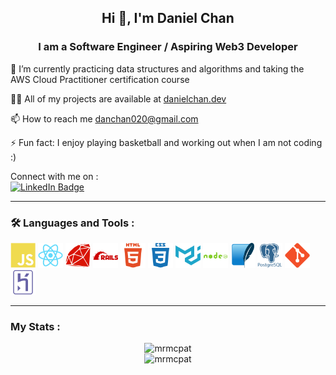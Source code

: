 <h2 align="center"> Hi 👋, I'm Daniel Chan</h2>
<h3 align="center"> I am a Software Engineer / Aspiring Web3 Developer </h3>


🌱 I’m currently practicing data structures and algorithms and taking the AWS Cloud Practitioner certification course 

👨‍💻 All of my projects are available at <a target="_blank" href="https://www.danielchan.dev"> danielchan.dev </a>

📫 How to reach me danchan020@gmail.com

⚡ Fun fact: I enjoy playing basketball and working out when I am not coding :) 

Connect with me on :<br>
  <a href="https://www.linkedin.com/in/danielchan-/">
    <img src="https://img.shields.io/badge/LinkedIn-blue?style=for-the-badge&logo=linkedin&logoColor=white" alt="LinkedIn Badge"/>
  </a>
  
  ---
  ### :hammer_and_wrench: Languages and Tools :
  
  <div>
      <img src="https://github.com/devicons/devicon/blob/master/icons/javascript/javascript-plain.svg" width="40" height="40"/>
      <img src="https://github.com/devicons/devicon/blob/master/icons/react/react-original.svg" width="40" height="40"/>
      <img src="https://github.com/devicons/devicon/blob/master/icons/ruby/ruby-plain.svg" width="40" height="40"/>
      <img src="https://github.com/devicons/devicon/blob/master/icons/rails/rails-plain-wordmark.svg" width="40" height="40"/>
      <img src="https://github.com/devicons/devicon/blob/master/icons/html5/html5-plain-wordmark.svg" width="40" height="40"/>
      <img src="https://github.com/devicons/devicon/blob/master/icons/css3/css3-plain-wordmark.svg" width="40" height="40"/>
      <img src="https://github.com/devicons/devicon/blob/master/icons/materialui/materialui-plain.svg" width="40" height="40"/>
      <img src="https://github.com/devicons/devicon/blob/master/icons/nodejs/nodejs-plain-wordmark.svg" width="40" height="40"/>
      <img src="https://github.com/devicons/devicon/blob/master/icons/sqlite/sqlite-original.svg" width="40" height="40"/>
      <img src="https://github.com/devicons/devicon/blob/master/icons/postgresql/postgresql-plain-wordmark.svg" width="40" height="40"/>
      <img src="https://github.com/devicons/devicon/blob/master/icons/git/git-original.svg" width="40" height="40"/>
      <img src="https://github.com/devicons/devicon/blob/master/icons/heroku/heroku-original.svg" width="40" height="40"/>
  </div>
  
  ---
  ### My Stats : 
  
<div align="center"><img src="https://github-readme-streak-stats.herokuapp.com/?user=danchan020&theme=dark" alt="mrmcpat" /></div>

<div align="center"><img src="https://github-readme-stats.vercel.app/api/top-langs?username=danchan020&show_icons=true&locale=en&layout=compact&theme=dark" alt="mrmcpat" /></div>
